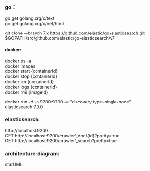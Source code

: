 ### go：  
go get golang.org/x/text    
go get golang.org/x/net/html  

git clone --branch 7.x https://github.com/elastic/go-elasticsearch.git $GOPATH/src/github.com/elastic/go-elasticsearch/v7  

#### docker:    
docker ps -a  
docker images  
docker start {containerId}  
docker stop {containerId}  
docker rm {containerId}  
docker logs {containerId}  
docker rmi {imageId}  

docker run -d -p 9200:9200 -e "discovery.type=single-node" elasticsearch:7.0.0  

### elasticsearch:  
http://localhost:9200  
GET http://localhost:9200/crawler/_doc/{id}?pretty=true  
GET http://localhost:9200/crawler/_search?pretty=true  

### architecture-diagram:   
starUML  

